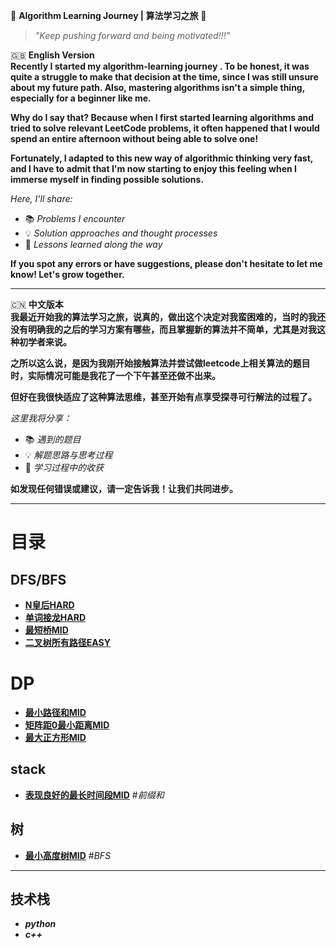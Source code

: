 🌟 **Algorithm Learning Journey | 算法学习之旅** 🌟

> *"Keep pushing forward and being motivated!!!"*

🇬🇧 **English Version**  
**Recently I started my algorithm-learning journey . To be honest, it was quite a struggle to make that decision at the time, since I was still unsure about my future path. Also, mastering algorithms isn't a simple thing, especially for a beginner like me.**

**Why do I say that? Because when I first started learning algorithms and tried to solve relevant LeetCode problems, it often happened that I would spend an entire afternoon without being able to solve one!**

**Fortunately, I adapted to this new way of algorithmic thinking very fast, and I have to admit that I'm now starting to enjoy this feeling when I immerse myself in finding possible solutions.**

*Here, I'll share:*
- 📚 *Problems I encounter*
- 💡 *Solution approaches and thought processes*
- 🚀 *Lessons learned along the way*

**If you spot any errors or have suggestions, please don't hesitate to let me know! Let's grow together.**

---

🇨🇳 **中文版本**  
**我最近开始我的算法学习之旅，说真的，做出这个决定对我蛮困难的，当时的我还没有明确我的之后的学习方案有哪些，而且掌握新的算法并不简单，尤其是对我这种初学者来说。**

**之所以这么说，是因为我刚开始接触算法并尝试做leetcode上相关算法的题目时，实际情况可能是我花了一个下午甚至还做不出来。**

**但好在我很快适应了这种算法思维，甚至开始有点享受探寻可行解法的过程了。**

*这里我将分享：*
- 📚 *遇到的题目*
- 💡 *解题思路与思考过程*
- 🚀 *学习过程中的收获*

**如发现任何错误或建议，请一定告诉我！让我们共同进步。**

---

# 目录
## DFS/BFS
* [**N皇后HARD**](https://github.com/X-peco/Algo-Daily/blob/main/journey%20/leetcode-algorithm/N%E7%9A%87%E5%90%8EHARD.md)
* [**单词接龙HARD**](https://github.com/X-peco/Algo-Daily/blob/main/journey%20/leetcode-algorithm/%E5%8D%95%E8%AF%8D%E6%8E%A5%E9%BE%99HARD.md)
* [**最短桥MID**](https://github.com/X-peco/Algo-Daily/blob/main/journey%20/leetcode-algorithm/%E6%9C%80%E7%9F%AD%E6%A1%A5MID.md)
* [**二叉树所有路径EASY**](https://github.com/X-peco/Algo-Daily/blob/main/journey%20/leetcode-algorithm/%E4%BA%8C%E5%8F%89%E6%A0%91%E6%89%80%E6%9C%89%E8%B7%AF%E5%BE%84EASY.md)
# DP
* [**最小路径和MID**](https://github.com/X-peco/Algo-Daily/blob/main/journey%20/leetcode-algorithm/%E6%9C%80%E5%B0%8F%E8%B7%AF%E5%BE%84%E5%92%8CMID.md)
* [**矩阵距0最小距离MID**](https://github.com/X-peco/Algo-Daily/blob/main/journey%20/leetcode-algorithm/%E7%9F%A9%E9%98%B5%E8%B7%9D0%E6%9C%80%E5%B0%8F%E8%B7%9D%E7%A6%BBMID.md)
* [**最大正方形MID**](https://github.com/X-peco/Algo-Daily/blob/main/journey%20/leetcode-algorithm/%E6%9C%80%E5%A4%A7%E6%AD%A3%E6%96%B9%E5%BD%A2.md)
## stack
* [**表现良好的最长时间段MID**](https://github.com/X-peco/Algo-Daily/blob/main/journey%20/leetcode-algorithm/%E8%A1%A8%E7%8E%B0%E8%89%AF%E5%A5%BD%E7%9A%84%E6%9C%80%E9%95%BF%E6%97%B6%E9%97%B4%E6%AE%B5MID.md) #*前缀和*
## 树
* [**最小高度树MID**](https://github.com/X-peco/Algo-Daily/blob/main/journey%20/leetcode-algorithm/%E6%9C%80%E5%B0%8F%E9%AB%98%E5%BA%A6%E6%A0%91MID.md) #*BFS*
---
## 技术栈
- ***python***
-  ***c++***

